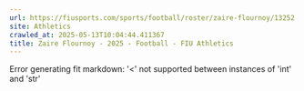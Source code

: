 ```yaml
---
url: https://fiusports.com/sports/football/roster/zaire-flournoy/13252
site: Athletics
crawled_at: 2025-05-13T10:04:44.411367
title: Zaire Flournoy - 2025 - Football - FIU Athletics
---
```


Error generating fit markdown: '<' not supported between instances of 'int' and 'str'